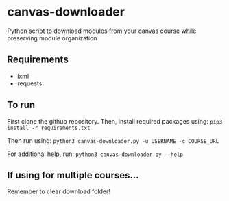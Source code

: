 # canvas-downloader
Python script to download modules from your canvas course while preserving module organization

## Requirements
- lxml
- requests

## To run
First clone the github repository. Then, install required packages using:
`pip3 install -r requirements.txt`

Then run using:
`python3 canvas-downloader.py -u USERNAME -c COURSE_URL`

For additional help, run:
`python3 canvas-downloader.py --help`

## If using for multiple courses...
Remember to clear download folder!
